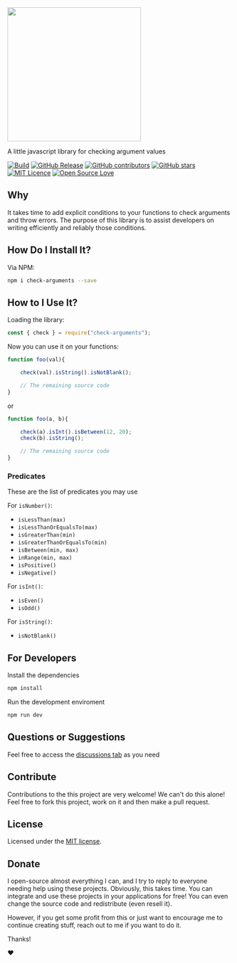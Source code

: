 
<img src="https://user-images.githubusercontent.com/98138701/173466440-2a051a17-b509-4ca6-9499-87bc3b2d0944.png" width="300px"/>

A little javascript library for checking argument values

[![Build](https://github.com/thiagodonferreira/check-arguments/actions/workflows/build.yml/badge.svg)](https://github.com/thiagodonferreira/check-arguments/actions/workflows/build.yml)
[![GitHub Release](https://img.shields.io/github/release/thiagodonferreira/check-arguments.svg)](https://github.com/thiagodonferreira/check-arguments/releases/latest)
[![GitHub contributors](https://img.shields.io/github/contributors/thiagodonferreira/check-arguments.svg)](https://github.com/thiagodonferreira/check-arguments/graphs/contributors)
[![GitHub stars](https://img.shields.io/github/stars/thiagodonferreira/check-arguments.svg)](https://github.com/thiagodonferreira/check-arguments)
[![MIT Licence](https://badges.frapsoft.com/os/mit/mit.svg?v=103)](https://opensource.org/licenses/mit-license.php)
[![Open Source Love](https://badges.frapsoft.com/os/v1/open-source.svg?v=103)](https://github.com/ellerbrock/open-source-badges/)

## Why

It takes time to add explicit conditions to your functions to check arguments and throw errors. The purpose of this library is to assist developers on writing efficiently and reliably those conditions.

## How Do I Install It?

Via NPM:

```sh
npm i check-arguments --save
```

## How to I Use It?

Loading the library:

```js
const { check } = require("check-arguments");
```

Now you can use it on your functions:

```js
function foo(val){

    check(val).isString().isNotBlank();

    // The remaining source code
}
```

or
```js
function foo(a, b){

    check(a).isInt().isBetween(12, 20);
    check(b).isString();

    // The remaining source code
}
```

### Predicates

These are the list of predicates you may use

For `isNumber()`:

 - `isLessThan(max)`
 - `isLessThanOrEqualsTo(max)`
 - `isGreaterThan(min)`
 - `isGreaterThanOrEqualsTo(min)`
 - `isBetween(min, max)`
 - `inRange(min, max)`
 - `isPositive()`
 - `isNegative()`

For `isInt()`:

 - `isEven()`
 - `isOdd()`

For `isString()`:

 - `isNotBlank()`

## For Developers

Install the dependencies

```bash
npm install
```

Run the development enviroment

```bash
npm run dev
```

## Questions or Suggestions

Feel free to access the <a href="../../discussions">discussions tab</a> as you need

## Contribute

Contributions to the this project are very welcome! We can't do this alone! Feel free to fork this project, work on it and then make a pull request.

## License

Licensed under the [MIT license](LICENSE).

## Donate

I open-source almost everything I can, and I try to reply to everyone needing help using these projects. Obviously, this takes time. You can integrate and use these projects in your applications for free! You can even change the source code and redistribute (even resell it).

However, if you get some profit from this or just want to encourage me to continue creating stuff, reach out to me if you want to do it.

Thanks!

❤️
